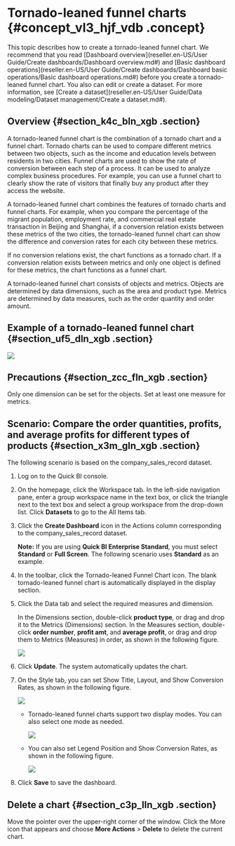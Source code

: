 # Tornado-leaned funnel charts {#concept_vl3_hjf_vdb .concept}

This topic describes how to create a tornado-leaned funnel chart. We recommend that you read [Dashboard overview](reseller.en-US/User Guide/Create dashboards/Dashboard overview.md#) and [Basic dashboard operations](reseller.en-US/User Guide/Create dashboards/Dashboard basic operations/Basic dashboard operations.md#) before you create a tornado-leaned funnel chart. You also can edit or create a dataset. For more information, see [Create a dataset](reseller.en-US/User Guide/Data modeling/Dataset management/Create a dataset.md#).

## Overview {#section_k4c_bln_xgb .section}

A tornado-leaned funnel chart is the combination of a tornado chart and a funnel chart. Tornado charts can be used to compare different metrics between two objects, such as the income and education levels between residents in two cities. Funnel charts are used to show the rate of conversion between each step of a process. It can be used to analyze complex business procedures. For example, you can use a funnel chart to clearly show the rate of visitors that finally buy any product after they access the website.

A tornado-leaned funnel chart combines the features of tornado charts and funnel charts. For example, when you compare the percentage of the migrant population, employment rate, and commercial real estate transaction in Beijing and Shanghai, if a conversion relation exists between these metrics of the two cities, the tornado-leaned funnel chart can show the difference and conversion rates for each city between these metrics.

If no conversion relations exist, the chart functions as a tornado chart. If a conversion relation exists between metrics and only one object is defined for these metrics, the chart functions as a funnel chart.

A tornado-leaned funnel chart consists of objects and metrics. Objects are determined by data dimensions, such as the area and product type. Metrics are determined by data measures, such as the order quantity and order amount.

## Example of a tornado-leaned funnel chart {#section_uf5_dln_xgb .section}

![](http://static-aliyun-doc.oss-cn-hangzhou.aliyuncs.com/assets/img/9141/155721420439664_en-US.png)

## Precautions {#section_zcc_fln_xgb .section}

Only one dimension can be set for the objects. Set at least one measure for metrics.

## Scenario: Compare the order quantities, profits, and average profits for different types of products {#section_x3m_gln_xgb .section}

The following scenario is based on the company\_sales\_record dataset.

1.  Log on to the Quick BI console.
2.  On the homepage, click the Workspace tab. In the left-side navigation pane, enter a group workspace name in the text box, or click the triangle next to the text box and select a group workspace from the drop-down list. Click **Datasets** to go to the All Items tab.
3.  Click the **Create Dashboard** icon in the Actions column corresponding to the company\_sales\_record dataset.

    **Note:** If you are using **Quick BI Enterprise Standard**, you must select **Standard** or **Full Screen**. The following scenario uses **Standard** as an example.

4.  In the toolbar, click the Tornado-leaned Funnel Chart icon. The blank tornado-leaned funnel chart is automatically displayed in the display section.
5.  Click the Data tab and select the required measures and dimension.

    In the Dimensions section, double-click **product type**, or drag and drop it to the Metrics \(Dimensions\) section. In the Measures section, double-click **order number**, **profit amt**, and **average profit**, or drag and drop them to Metrics \(Measures\) in order, as shown in the following figure.

    ![](http://static-aliyun-doc.oss-cn-hangzhou.aliyuncs.com/assets/img/9141/15572142051824_en-US.png)

6.  Click **Update**. The system automatically updates the chart.
7.  On the Style tab, you can set Show Title, Layout, and Show Conversion Rates, as shown in the following figure.

    ![](http://static-aliyun-doc.oss-cn-hangzhou.aliyuncs.com/assets/img/9141/15572142051825_en-US.png)

    -   Tornado-leaned funnel charts support two display modes. You can also select one mode as needed.

        ![](http://static-aliyun-doc.oss-cn-hangzhou.aliyuncs.com/assets/img/9141/15572142051827_en-US.png)

    -   You can also set Legend Position and Show Conversion Rates, as shown in the following figure.

        ![](http://static-aliyun-doc.oss-cn-hangzhou.aliyuncs.com/assets/img/9141/15572142051828_en-US.png)

8.  Click **Save** to save the dashboard.

## Delete a chart {#section_c3p_lln_xgb .section}

Move the pointer over the upper-right corner of the window. Click the More icon that appears and choose **More Actions** \> **Delete** to delete the current chart.

